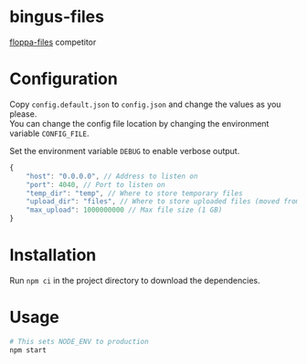 # bingus-files

[floppa-files](https://github.com/gosher-studios/floppa-files) competitor

# Configuration

Copy `config.default.json` to `config.json` and change the values as you please.  
You can change the config file location by changing the environment variable `CONFIG_FILE`.

Set the environment variable `DEBUG` to enable verbose output.

```js
{
	"host": "0.0.0.0", // Address to listen on
	"port": 4040, // Port to listen on
	"temp_dir": "temp", // Where to store temporary files
	"upload_dir": "files", // Where to store uploaded files (moved from temp_dir, so ideally those 2 are on the same filesystem)
	"max_upload": 1000000000 // Max file size (1 GB)
}
```

# Installation

Run `npm ci` in the project directory to download the dependencies.

# Usage

```sh
# This sets NODE_ENV to production
npm start
```
